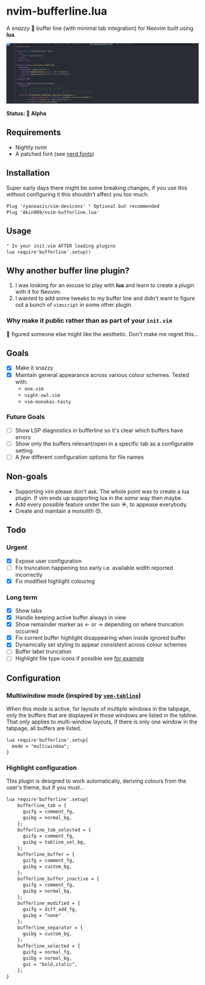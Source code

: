 # nvim-bufferline.lua

A _snazzy_ 💅 buffer line (with minimal tab integration) for Neovim built using **lua**.

![Bufferline screenshot](./nvim-bufferline.png "Nvim Bufferline")

**Status: 🚧 Alpha**

## Requirements

- Nightly nvim
- A patched font (see [nerd fonts](https://github.com/ryanoasis/nerd-fonts))

## Installation

Super early days there might be some breaking changes, if you use this
without configuring it this shouldn't affect you too much.

```vim
Plug 'ryanoasis/vim-devicons' " Optional but recommended
Plug 'Akin909/nvim-bufferline.lua'
```

## Usage

```vim
" In your init.vim AFTER loading plugins
lua require'bufferline'.setup()
```

## Why another buffer line plugin?

1. I was looking for an excuse to play with **lua** and learn to create a plugin with it for Neovim.
2. I wanted to add some tweaks to my buffer line and didn't want to figure out a bunch of `vimscript` in some other plugin.

### Why make it public rather than as part of your `init.vim`

🤷 figured someone else might like the aesthetic. Don't make me regret this...

## Goals

- [x] Make it snazzy
- [x] Maintain general appearance across various colour schemes. Tested with:
  - `one.vim`
  - `night-owl.vim`
  - `vim-monokai-tasty`

### Future Goals

- [ ] Show LSP diagnostics in bufferline so it's clear which buffers have errors
- [ ] Show only the buffers relevant/open in a specific tab as a configurable setting
- [ ] A _few_ different configuration options for file names

## Non-goals

- Supporting vim please don't ask. The whole point was to create a lua plugin. If vim ends up supporting lua in the _same_ way then maybe.
- Add every possible feature under the sun ☀, to appease everybody.
- Create and maintain a monolith 😓.

## Todo

### Urgent

- [x] Expose user configuration
- [ ] Fix truncation happening too early i.e. available width reported incorrectly
- [x] Fix modified highlight colouring

### Long term

- [x] Show tabs
- [x] Handle keeping active buffer always in view
- [x] Show remainder marker as <- or -> depending on where truncation occurred
- [x] Fix current buffer highlight disappearing when inside ignored buffer
- [x] Dynamically set styling to appear consistent across colour schemes
- [ ] Buffer label truncation
- [ ] Highlight file type icons if possible see [for example](https://github.com/weirongxu/coc-explorer/blob/59bd41f8fffdc871fbd77ac443548426bd31d2c3/src/icons.nerdfont.json#L2)

## Configuration

### Multiwindow mode (inspired by [`vem-tabline`](https://github.com/pacha/vem-tabline))

When this mode is active, for layouts of multiple windows in the tabpage,
only the buffers that are displayed in those windows are listed in the
tabline. That only applies to multi-window layouts, if there is only one
window in the tabpage, all buffers are listed.

```vim
lua require'bufferline'.setup{
  mode = "multiwindow";
}
```

### Highlight configuration

This plugin is designed to work automatically, deriving colours from the user's theme,
but if you must...

```vim
lua require'bufferline'.setup{
    bufferline_tab = {
      guifg = comment_fg,
      guibg = normal_bg,
    };
    bufferline_tab_selected = {
      guifg = comment_fg,
      guibg = tabline_sel_bg,
    };
    bufferline_buffer = {
      guifg = comment_fg,
      guibg = custom_bg,
    };
    bufferline_buffer_inactive = {
      guifg = comment_fg,
      guibg = normal_bg,
    };
    bufferline_modified = {
      guifg = diff_add_fg,
      guibg = "none"
    };
    bufferline_separator = {
      guibg = custom_bg,
    };
    bufferline_selected = {
      guifg = normal_fg,
      guibg = normal_bg,
      gui = "bold,italic",
    };
}
```
